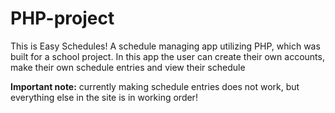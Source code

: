 # PHP-project
This is Easy Schedules!
A schedule managing app utilizing PHP, which was built for a school project.
In this app the user can create their own accounts, make their own schedule entries and view their schedule

<strong>Important note:</strong> currently making schedule entries does not work, but everything else in the site is in working order!
